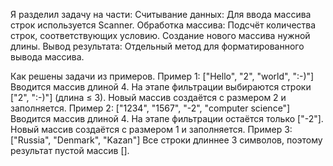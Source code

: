 Я разделил задачу на части:
Считывание данных: Для ввода массива строк используется Scanner.
Обработка массива: Подсчёт количества строк, соответствующих условию.
Создание нового массива нужной длины.
Вывод результата: Отдельный метод для форматированного вывода массива.

Как решены задачи из примеров.
Пример 1: ["Hello", "2", "world", ":-)"]
Вводится массив длиной 4.
На этапе фильтрации выбираются строки ["2", ":-)"] (длина ≤ 3).
Новый массив создаётся с размером 2 и заполняется.
Пример 2: ["1234", "1567", "-2", "computer science"]
Вводится массив длиной 4.
На этапе фильтрации остаётся только ["-2"].
Новый массив создаётся с размером 1 и заполняется.
Пример 3: ["Russia", "Denmark", "Kazan"]
Все строки длиннее 3 символов, поэтому результат пустой массив [].
